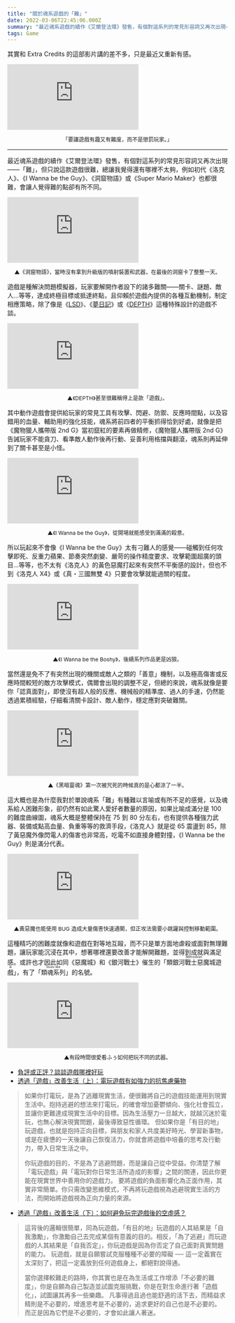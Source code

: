 ```yaml
---
title: "關於魂系遊戲的「難」"
date: 2022-03-06T22:45:06.000Z
summary: "最近魂系遊戲的續作《艾爾登法環》發售，有個對這系列的常見形容詞又再次出現――「難」，但只說這款遊戲很難，總讓我覺得還有哪裡不太夠，例如初代《洛克人》、《I Wanna be the Guy》、《Dead Cells》也都很難，會覺得難的點卻有所不同。"
tags: Game
---
```


其實和 Extra Credits 的這部影片講的差不多，只是最近又重新有感。

<iframe src="https://www.youtube.com/embed/ea6UuRTjkKs?start=125" title="YouTube video player" frameborder="0" allow="accelerometer; autoplay; clipboard-write; encrypted-media; gyroscope; picture-in-picture" allowfullscreen></iframe>

<p style="text-align:center; font-size: .875em; padding-top: 0;">「要讓遊戲有趣又有難度，而不是懲罰玩家。」</p>

---

最近魂系遊戲的續作《艾爾登法環》發售，有個對這系列的常見形容詞又再次出現――「難」，但只說這款遊戲很難，總讓我覺得還有哪裡不太夠，例如初代《洛克人》、《I Wanna be the Guy》、《洞窟物語》或《Super Mario Maker》也都很難，會讓人覺得難的點卻有所不同。

<iframe src="https://www.youtube.com/embed/tDHUoHPYrTc?start=3304" title="RTA in Japan Online - 洞窟物語" frameborder="0" allow="accelerometer; autoplay; clipboard-write; encrypted-media; gyroscope; picture-in-picture" allowfullscreen></iframe>

<p style="text-align:center; font-size: .875em; padding-top: 0;">▲《洞窟物語》，當時沒有拿到升級版的噴射裝置和武器，在最後的洞窟卡了整整一天。</p>

遊戲是種解決問題模擬器，玩家要解開作者設下的諸多難關――關卡、謎題、敵人…等等，達成終極目標或抵達終點，且仰賴於遊戲內提供的各種互動機制，制定相應策略，除了像是《[LSD](https://w.atwiki.jp/gcmatome/pages/2553.html)》、《[夢日記](https://w.atwiki.jp/gcmatome/pages/7661.html)》或《[DEPTH](https://w.atwiki.jp/gcmatome/pages/2559.html)》這種特殊設計的遊戲不談。

<iframe src="https://www.youtube.com/embed/SglpbHAi3H8?start=74" title="PS DEPTH" frameborder="0" allow="accelerometer; autoplay; clipboard-write; encrypted-media; gyroscope; picture-in-picture" allowfullscreen></iframe>

<p style="text-align:center; font-size: .875em; padding-top: 0;">▲《DEPTH》甚至很難稱得上是款「遊戲」。</p>

其中動作遊戲會提供給玩家的常見工具有攻擊、閃避、防禦、反應時間點，以及容錯用的血量、輔助用的強化技能，魂系將前四者的平衡抓得恰到好處，就像是把《魔物獵人攜帶版 2nd G》當初竄紅的要素再做精修，《魔物獵人攜帶版 2nd G》告誡玩家不能貪刀、看準敵人動作後再行動、妥善利用格擋與翻滾，魂系則再延伸到了關卡甚至是小怪。

<iframe src="https://www.youtube.com/embed/ljyiJgSmyfw" title="I wanna be the guy TAS" frameborder="0" allow="accelerometer; autoplay; clipboard-write; encrypted-media; gyroscope; picture-in-picture" allowfullscreen></iframe>

<p style="text-align:center; font-size: .875em; padding-top: 0;">▲《I Wanna be the Guy》，從開場就能感受到滿滿的殺意。</p>

所以玩起來不會像《I Wanna be the Guy》太有刁難人的感覺――碰觸到任何攻擊即死、反重力蘋果、節奏突然劇變、嚴苛的操作精度要求、攻擊範圍超廣的頭目…等等，也不太有《洛克人》的黃色惡魔打起來有突然不平衡感的設計，但也不到《洛克人 X4》或《真・三國無雙 4》只要會攻擊就能過關的程度。

<iframe src="https://www.youtube.com/embed/_8faZP8ukRU?start=30" title="I wanna be the boshy TAS" frameborder="0" allow="accelerometer; autoplay; clipboard-write; encrypted-media; gyroscope; picture-in-picture" allowfullscreen></iframe>

<p style="text-align:center; font-size: .875em; padding-top: 0;">▲《I Wanna be the Boshy》，後續系列作品更是凶狠。</p>

當然還是免不了有突然出現的機關或敵人之類的「善意」機制，以及極高傷害或反應時間較短的敵方攻擊模式，偶爾會出現的調整不足，但總的來說，魂系就像是要你「認真面對」，即使沒有超人般的反應、機械般的精準度、過人的手速，仍然能透過累積經驗，仔細看清關卡設計、敵人動作，穩定應對突破難關。

<iframe src="https://www.youtube.com/embed/YsA9Jd4FvkQ?start=268" title="ダークソウルの初見殺しすぎる罠 5選" frameborder="0" allow="accelerometer; autoplay; clipboard-write; encrypted-media; gyroscope; picture-in-picture" allowfullscreen></iframe>

<p style="text-align:center; font-size: .875em; padding-top: 0;">▲《黑暗靈魂》第一次被咒死的時候真的是心都涼了一半。</p>

這大概也是為什麼我對於單說魂系「難」有種難以言喻或有所不足的感覺，以及魂系給人困難形象，卻仍然有如此驚人愛好者數量的原因，如果比喻成滿分是 100 的難度曲線圖，魂系大概是整體保持在 75 到 80 分左右，也有提供各種強力武器、裝備或點高血量、負重等等的救濟手段，《洛克人》就是從 65 震盪到 85，除了黃惡魔外像閃電人的傷害也非常高，吃電不如直接身體對撞，《I Wanna be the Guy》則是滿分代表。

<iframe src="https://www.youtube.com/embed/RUEJpK8F-y0?start=147" title="Rockman Yello Devil" frameborder="0" allow="accelerometer; autoplay; clipboard-write; encrypted-media; gyroscope; picture-in-picture" allowfullscreen></iframe>

<p style="text-align:center; font-size: .875em; padding-top: 0;">▲黃惡魔也能使用 BUG 造成大量傷害快速通關，但正攻法需要小跳躍與控制移動範圍。</p>

這種精巧的困難度就像和遊戲在對等地互毆，而不只是單方面地虐殺或面對無理難題，讓玩家能沉浸在其中，想著哪裡還要改善才能解開難題，並得到成就與滿足感。或許也才因此如同《惡魔城》和《銀河戰士》催生的「<ruby>類銀河戰士惡魔城遊戲<rp>(</rp><rt>Metroidvania</rt><rp>)</rp></ruby>」，有了「<ruby>類魂系列<rp>(</rp><rt>Souls-like</rt><rp>)</rp></ruby>」的名號。

<iframe src="https://www.youtube.com/embed/O7NleYBsilU?start=1800" title="全ボス撃破するなら『黒竜の大剣』で業火滅却！！" frameborder="0" allow="accelerometer; autoplay; clipboard-write; encrypted-media; gyroscope; picture-in-picture" allowfullscreen></iframe>

<p style="text-align:center; font-size: .875em; padding-top: 0;">▲有段時間很愛看ふぅ如何把玩不同的武器。</p>

- [負評或正評？談談遊戲哪裡好玩](https://www.ptt.cc/bbs/BoardGame/M.1555494420.A.5F1.html)
- [透過「遊戲」改善生活（上）：電玩遊戲有如強力的抗焦慮藥物](https://www.thenewslens.com/article/97320)

> 如果你打電玩，是為了逃離現實生活，便很難將自己的遊戲技能運用到現實生活中。抱持逃避的想法來打電玩，的確會增加憂鬱傾向、強化社會孤立，並讓你更難達成現實生活中的目標。因為生活壓力一旦越大，就越沉迷於電玩，也無心解決現實問題，最後導致惡性循環。
> 但如果你是「有目的地」玩遊戲，也就是抱持正向目標，與朋友和家人共度美好時光、學習新事物，或是在疲憊的一天後讓自己恢復活力，你就會將遊戲中培養的思考及行動力，帶入日常生活之中。
>
> 你玩遊戲的目的，不是為了逃避問題，而是讓自己從中受益。你清楚了解「電玩遊戲」與「電玩對你日常生活所造成的影響」之間的關連，因此你更能在現實世界中善用你的遊戲力。
> 要將遊戲的負面影響化為正面作用，其實非常簡單。你只需改變思維模式，不再將玩遊戲視為逃避現實生活的方法，而開始將遊戲視為正向力量的來源。

- [透過「遊戲」改善生活（下）：如何避免玩完遊戲後的空虛感？](https://www.thenewslens.com/article/97321)

> 這背後的邏輯很簡單，同為玩遊戲，「有目的地」玩遊戲的人其結果是「自我激勵」，你激勵自己去完成某個有意義的目的。相反，「為了逃避」而玩遊戲的人其結果是「自我否定」，你玩遊戲是因為你否定了自己面對真實問題的能力。
> 玩遊戲，就是自願嘗試克服種種不必要的障礙 ── 這一定義實在太深刻了，把這一定義放到任何遊戲身上，都絕對說得通。
>
> 當你選擇較難走的路時，你其實也是在為生活或工作增添「不必要的難度」，你是自願為自己製造並試圖克服挑戰，你是在對生命進行著「遊戲化」，試圖讓其再多一些樂趣。
> 凡事得過且過也能舒適的活下去，而精益求精則是不必要的，增進思考是不必要的，追求更好的自己也是不必要的。
> 而正是因為它們是不必要的，才會如此讓人著迷。
